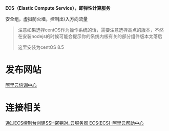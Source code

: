 **ECS（Elastic Compute Service），即弹性计算服务**



安全组，虚拟防火墙，控制出\入方向流量



> 注意如果选择centOS作为操作系统的话，需要注意选择高点的版本，不然在安装nodejs的时候可能会提示你的系统内核有关的部分组件版本太落后
>
> 这里安装为centOS	8.5
>
> 



# 发布网站

[阿里云培训中心](https://edu.aliyun.com/course/317192/lesson/341802904)



# 连接相关

[通过ECS控制台创建SSH密钥对_云服务器 ECS(ECS)-阿里云帮助中心](https://help.aliyun.com/zh/ecs/user-guide/create-an-ssh-key-pair?spm=5176.ecscore_keyPair.console-base_help.dexternal.12bd4df5YxDoqI)